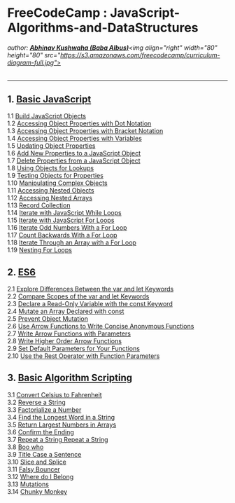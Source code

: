 # FreeCodeCamp : JavaScript-Algorithms-and-DataStructures
###### author: [**Abhinav Kushwaha (Baba Albus)**](http://babaalbus.com/ "http://babaalbus.com/")<img align="right" width="80" height="80" src="https://s3.amazonaws.com/freecodecamp/curriculum-diagram-full.jpg">
---
## 1. [Basic JavaScript](https://github.com/Abhi9935/FCC-JavaScript-Algorithms-and-DataStructures/tree/master/Basic%20JavaScript)</br>
  1.1 [Build JavaScript Objects](https://github.com/Abhi9935/FCC-JavaScript-Algorithms-and-DataStructures/blob/master/Basic%20JavaScript/Basic_JavaScript_Build_JavaScript_Objects.js)</br>
  1.2 [Accessing Object Properties with Dot Notation](https://github.com/Abhi9935/FCC-JavaScript-Algorithms-and-DataStructures/blob/master/Basic%20JavaScript/Basic_JavaScript_Accessing_Object_Properties_with_Dot_Notation.js)</br>
  1.3 [Accessing Object Properties with Bracket Notation](https://github.com/Abhi9935/FCC-JavaScript-Algorithms-and-DataStructures/blob/master/Basic%20JavaScript/Basic_JavaScript_Accessing_Object_Properties_with_Bracket_Notation.js)</br>
  1.4 [Accessing Object Properties with Variables](https://github.com/Abhi9935/FCC-JavaScript-Algorithms-and-DataStructures/blob/master/Basic%20JavaScript/Basic_JavaScript_Accessing_Object_Properties_with_Variables.js)</br>
  1.5 [Updating Object Properties](https://github.com/Abhi9935/FCC-JavaScript-Algorithms-and-DataStructures/blob/master/Basic%20JavaScript/Basic_JavaScript_Updating_Object_Properties.js)</br>
  1.6 [Add New Properties to a JavaScript Object](https://github.com/Abhi9935/FCC-JavaScript-Algorithms-and-DataStructures/blob/master/Basic%20JavaScript/Basic_JavaScript_Add_New_Properties_to_a_JavaScript_Object.js)</br>
  1.7 [Delete Properties from a JavaScript Object](https://github.com/Abhi9935/FCC-JavaScript-Algorithms-and-DataStructures/blob/master/Basic%20JavaScript/Basic_JavaScript_Delete_Properties_from_a_JavaScript_Object.js)</br>
  1.8 [Using Objects for Lookups](https://github.com/Abhi9935/FCC-JavaScript-Algorithms-and-DataStructures/blob/master/Basic%20JavaScript/Basic_JavaScript_Using_Objects_for_Lookups.js)</br>
  1.9 [Testing Objects for Properties](https://github.com/Abhi9935/FCC-JavaScript-Algorithms-and-DataStructures/blob/master/Basic%20JavaScript/Basic_JavaScript_Testing_Objects_for_Properties.js)</br>
  1.10 [Manipulating Complex Objects](https://github.com/Abhi9935/FCC-JavaScript-Algorithms-and-DataStructures/blob/master/Basic%20JavaScript/Basic_JavaScript_Manipulating_Complex_Objects.js)</br>
  1.11 [Accessing Nested Objects](https://github.com/Abhi9935/FCC-JavaScript-Algorithms-and-DataStructures/blob/master/Basic%20JavaScript/Basic_JavaScript_Accessing_Nested_Objects.js)</br>
  1.12 [Accessing Nested Arrays](https://github.com/Abhi9935/FCC-JavaScript-Algorithms-and-DataStructures/blob/master/Basic%20JavaScript/Basic_JavaScript_Accessing_Nested_Arrays.js)</br>
  1.13 [Record Collection](https://github.com/Abhi9935/FCC-JavaScript-Algorithms-and-DataStructures/blob/master/Basic%20JavaScript/Basic_JavaScript_Record_Collection.js)</br>
  1.14 [Iterate with JavaScript While Loops](https://github.com/Abhi9935/FCC-JavaScript-Algorithms-and-DataStructures/blob/master/Basic%20JavaScript/Basic_JavaScript_Iterate_with_JavaScript_While_Loops.js)</br>
  1.15 [Iterate with JavaScript For Loops](https://github.com/Abhi9935/FCC-JavaScript-Algorithms-and-DataStructures/blob/master/Basic%20JavaScript/Basic_JavaScript_Iterate_with_JavaScript_For_Loops.js)</br>
  1.16 [Iterate Odd Numbers With a For Loop](https://github.com/Abhi9935/FCC-JavaScript-Algorithms-and-DataStructures/blob/master/Basic%20JavaScript/Basic_JavaScript_Iterate_Odd_Numbers_With_a_For_Loop.js)</br>
  1.17 [Count Backwards With a For Loop](https://github.com/Abhi9935/FCC-JavaScript-Algorithms-and-DataStructures/blob/master/Basic%20JavaScript/Basic_JavaScript_Count_Backwards_With_a_For_Loop.js)</br>
  1.18 [Iterate Through an Array with a For Loop](https://github.com/Abhi9935/FCC-JavaScript-Algorithms-and-DataStructures/blob/master/Basic%20JavaScript/Basic_JavaScript_Iterate_Through_an_Array_with_a_For_Loop.js)</br>
  1.19 [Nesting For Loops](https://github.com/Abhi9935/FCC-JavaScript-Algorithms-and-DataStructures/blob/master/Basic%20JavaScript/Basic_JavaScript_Nesting_For_Loops.js)</br>
  
## 2. [ES6](https://github.com/Abhi9935/FCC-JavaScript-Algorithms-and-DataStructures/tree/master/ES6)</br>
   2.1 [Explore Differences Between the var and let Keywords](https://github.com/Abhi9935/FCC-JavaScript-Algorithms-and-DataStructures/blob/master/ES6/ES6_Explore_Differences_Between_the_var_and_let_Keywords.js)</br>
   2.2 [Compare Scopes of the var and let Keywords](https://github.com/Abhi9935/FCC-JavaScript-Algorithms-and-DataStructures/blob/master/ES6/ES6_Compare_Scopes_of_the_var_and_let_Keywords.js)</br>
   2.3 [Declare a Read-Only Variable with the const Keyword](https://github.com/Abhi9935/FCC-JavaScript-Algorithms-and-DataStructures/blob/master/ES6/ES6_Declare_a_Read-Only_Variable_with_the_const_Keyword.js)</br>
   2.4 [Mutate an Array Declared with const](https://github.com/Abhi9935/FCC-JavaScript-Algorithms-and-DataStructures/blob/master/ES6/ES6_Mutate_an_Array_Declared_with_const.js)</br>
   2.5 [Prevent Object Mutation](https://github.com/Abhi9935/FCC-JavaScript-Algorithms-and-DataStructures/blob/master/ES6/ES6_Prevent_Object_Mutation.js)</br>
   2.6 [Use Arrow Functions to Write Concise Anonymous Functions](https://github.com/Abhi9935/FCC-JavaScript-Algorithms-and-DataStructures/blob/master/ES6/ES6_Use_Arrow_Functions_to_Write_Concise_Anonymous_Functions.js)</br>
   2.7 [Write Arrow Functions with Parameters](https://github.com/Abhi9935/FCC-JavaScript-Algorithms-and-DataStructures/blob/master/ES6/ES6_Write_Arrow_Functions_with_Parameters.js)</br>
   2.8 [Write Higher Order Arrow Functions](https://github.com/Abhi9935/FCC-JavaScript-Algorithms-and-DataStructures/blob/master/ES6/ES6_Write_Higher_Order_Arrow_Functions.js)</br>
   2.9 [Set Default Parameters for Your Functions](https://github.com/Abhi9935/FCC-JavaScript-Algorithms-and-DataStructures/blob/master/ES6/ES6_Set_Default_Parameters_for_Your_Functions.js)</br>
   2.10 [Use the Rest Operator with Function Parameters](https://github.com/Abhi9935/FCC-JavaScript-Algorithms-and-DataStructures/blob/master/ES6/ES6_Use_the_Rest_Operator_with_Function_Parameters.js)</br>
   
## 3. [Basic Algorithm Scripting](https://github.com/Abhi9935/FCC-JavaScript-Algorithms-and-DataStructures/tree/master/Basic_Algorithm_Scripting)</br>
  3.1 [Convert Celsius to Fahrenheit](https://github.com/Abhi9935/FCC-JavaScript-Algorithms-and-DataStructures/blob/master/Basic_Algorithm_Scripting/Basic_Algorithm_Scripting_Convert_Celsius_to_Fahrenheit.js)</br>
  3.2 [Reverse a String](https://github.com/Abhi9935/FCC-JavaScript-Algorithms-and-DataStructures/blob/master/Basic_Algorithm_Scripting/Basic_Algorithm_Scripting_Reverse_a_String.js)</br>
  3.3 [Factorialize a Number](https://github.com/Abhi9935/FCC-JavaScript-Algorithms-and-DataStructures/blob/master/Basic_Algorithm_Scripting/Basic_Algorithm_Scripting_Factorialize_a_Number.js)</br>
  3.4 [Find the Longest Word in a String](https://github.com/Abhi9935/FCC-JavaScript-Algorithms-and-DataStructures/blob/master/Basic_Algorithm_Scripting/Basic_Algorithm_Scripting_Find_the_Longest_Word_in_a_String.js)</br>
  3.5 [Return Largest Numbers in Arrays](https://github.com/Abhi9935/FCC-JavaScript-Algorithms-and-DataStructures/blob/master/Basic_Algorithm_Scripting/Basic_Algorithm_Scripting_Return_Largest_Numbers_in_Arrays.js)</br>
  3.6 [Confirm the Ending](https://github.com/Abhi9935/FCC-JavaScript-Algorithms-and-DataStructures/blob/master/Basic_Algorithm_Scripting/Basic_Algorithm_Scripting_Confirm_the_Ending.js)</br>
  3.7 [Repeat a String Repeat a String](https://github.com/Abhi9935/FCC-JavaScript-Algorithms-and-DataStructures/blob/master/Basic_Algorithm_Scripting/Basic_Algorithm_Scripting_Repeat_a_String_Repeat_a_String.js)</br>
  3.8 [Boo who](https://github.com/Abhi9935/FCC-JavaScript-Algorithms-and-DataStructures/blob/master/Basic_Algorithm_Scripting/Basic_Algorithm_Scripting_Boo_who.js)</br>
  3.9 [Title Case a Sentence](https://github.com/Abhi9935/FCC-JavaScript-Algorithms-and-DataStructures/blob/master/Basic_Algorithm_Scripting/Basic_Algorithm_Scripting_Title_Case_a_Sentence.js)</br>
  3.10 [Slice and Splice](https://github.com/Abhi9935/FCC-JavaScript-Algorithms-and-DataStructures/blob/master/Basic_Algorithm_Scripting/Basic_Algorithm_Scripting_Slice_and_Splice.js)</br>
  3.11 [Falsy Bouncer](https://github.com/Abhi9935/FCC-JavaScript-Algorithms-and-DataStructures/blob/master/Basic_Algorithm_Scripting/Basic_Algorithm_Scripting_Falsy_Bouncer.js)</br>
  3.12 [Where do I Belong](https://github.com/Abhi9935/FCC-JavaScript-Algorithms-and-DataStructures/blob/master/Basic_Algorithm_Scripting/Basic_Algorithm_Scripting_Where_do_I_Belong.js)</br>
  3.13 [Mutations](https://github.com/Abhi9935/FCC-JavaScript-Algorithms-and-DataStructures/blob/master/Basic_Algorithm_Scripting/Basic_Algorithm_Scripting_Mutations.js)</br>
  3.14 [Chunky Monkey](https://github.com/Abhi9935/FCC-JavaScript-Algorithms-and-DataStructures/blob/master/Basic_Algorithm_Scripting/Basic_Algorithm_Scripting_Chunky_Monkey.js)</br>
 
